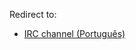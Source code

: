 Redirect to:

*   [IRC channel (Português)](/index.php/IRC_channel_(Portugu%C3%AAs) "IRC channel (Português)")